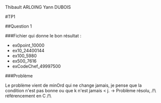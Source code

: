 Thibault ARLOING
Yann DUBOIS

#TP1

##Question 1

###Fichier qui donne le bon résultat :
- ex0point_10000
- ex10_24400144
- ex100_5980
- ex500_7616
- exCodeChef_49997500

###Problème

Le problème vient de minOrd qui ne change jamais, je pense que la condition n'est
pas bonne ou que k n'est jamais < j. -> Problème résolu, /!\ référencement en C /!\
